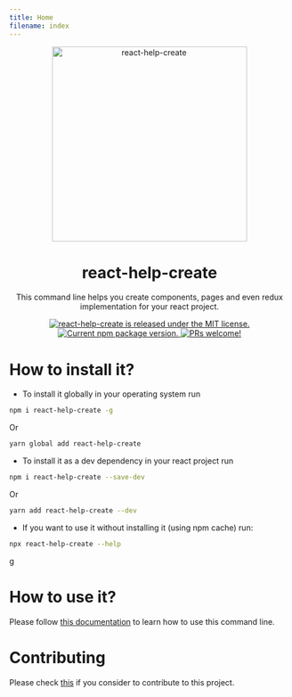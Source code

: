 ```yaml
---
title: Home
filename: index
---
```


<p align="center">
  <img src="https://user-images.githubusercontent.com/48713070/130338182-bfd64ba3-bdd0-4384-8560-c0c0021a8d02.png" width="350" height="350" alt="react-help-create"/>
</p>
<h1 align="center">react-help-create</h1>
<p align="center">This command line helps you create components, pages and even redux implementation for your react project.</p>

<p align="center">
  <a href="https://github.com/Omar-Belghaouti/react-help-create/blob/main/LICENSE">
    <img src="https://img.shields.io/badge/license-MIT-blue.svg" alt="react-help-create is released under the MIT license." />
  </a>
  <a href="https://www.npmjs.com/package/react-help-create">
    <img src="https://img.shields.io/npm/v/react-help-create?color=e80441&label=react-help-create" alt="Current npm package version." />
  </a>
  <a href="https://github.com/Omar-Belghaouti/react-help-create/blob/main/CONTRIBUTING.md">
    <img src="https://img.shields.io/badge/PRs-welcome-brightgreen.svg" alt="PRs welcome!" />
  </a>
</p>

# How to install it?

- To install it globally in your operating system run

```sh
npm i react-help-create -g
```

Or

```sh
yarn global add react-help-create
```

- To install it as a dev dependency in your react project run

```sh
npm i react-help-create --save-dev
```

Or

```sh
yarn add react-help-create --dev
```

- If you want to use it without installing it (using npm cache) run:

```sh
npx react-help-create --help
```

g

# How to use it?

Please follow [this documentation](TOC.md) to learn how to use this command line.

# Contributing

Please check [this](CONTRIBUTING.md) if you consider to contribute to this project.
